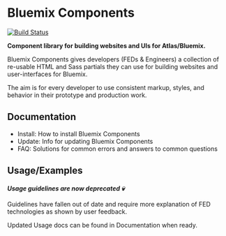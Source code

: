 # Bluemix Components

[![Build Status](https://travis.innovate.ibm.com/Bluemix/bluemix-components.svg?token=PscWax4p1FECdA5aCxvd&branch=master)](https://travis.innovate.ibm.com/Bluemix/bluemix-components)

**Component library for building websites and UIs for Atlas/Bluemix.**

Bluemix Components gives developers (FEDs & Engineers) a collection of re-usable HTML and Sass partials they can use for building websites and user-interfaces for Bluemix.

The aim is for every developer to use consistent markup, styles, and behavior in their prototype and production work.

## Documentation

* Install: How to install Bluemix Components
* Update: Info for updating Bluemix Components
* FAQ: Solutions for common errors and answers to common questions


## Usage/Examples

#### *Usage guidelines are now deprecated :skull:*

Guidelines have fallen out of date and require more explanation of FED technologies as shown by user feedback.

Updated Usage docs can be found in Documentation when ready.
